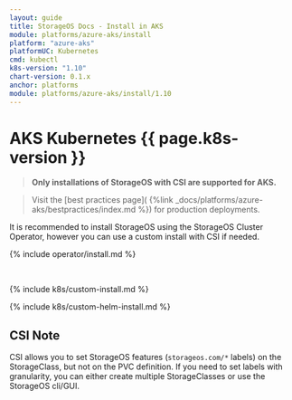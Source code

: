 ```yaml
---
layout: guide
title: StorageOS Docs - Install in AKS
module: platforms/azure-aks/install
platform: "azure-aks"
platformUC: Kubernetes
cmd: kubectl
k8s-version: "1.10"
chart-version: 0.1.x
anchor: platforms
module: platforms/azure-aks/install/1.10
---
```


# AKS Kubernetes {{ page.k8s-version }}

> __Only installations of StorageOS with CSI are supported for AKS.__

> Visit the [best practices page](
> {%link _docs/platforms/azure-aks/bestpractices/index.md %}) for production
> deployments.

It is recommended to install StorageOS using the StorageOS Cluster Operator,
however you can use a custom install with CSI if needed.

{% include operator/install.md %}

&nbsp;

{% include k8s/custom-install.md %}

{% include k8s/custom-helm-install.md %}

## CSI Note

CSI allows you to set StorageOS features (`storageos.com/*` labels) on the
StorageClass, but not on the PVC definition. If you need to set labels with
granularity, you can either create multiple StorageClasses or use the StorageOS
cli/GUI.
